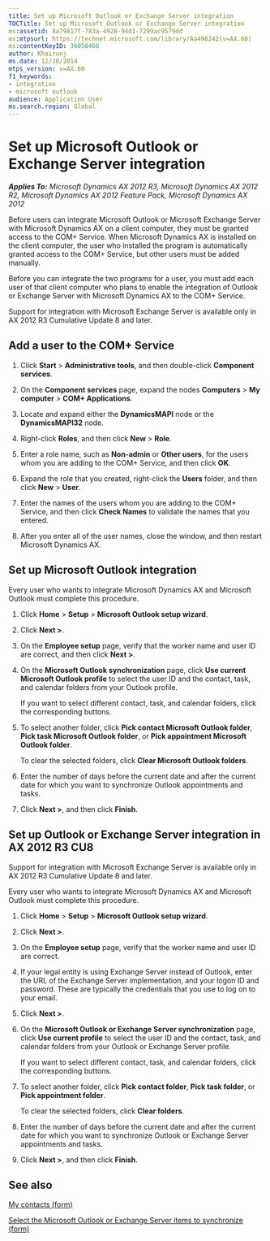 ```yaml
---
title: Set up Microsoft Outlook or Exchange Server integration
TOCTitle: Set up Microsoft Outlook or Exchange Server integration
ms:assetid: 8a79817f-783a-4928-94d1-7299ac9579dd
ms:mtpsurl: https://technet.microsoft.com/library/Aa498242(v=AX.60)
ms:contentKeyID: 36058466
author: Khairunj
ms.date: 12/10/2014
mtps_version: v=AX.60
f1_keywords:
- integration
- microsoft outlook
audience: Application User
ms.search.region: Global
---
```


# Set up Microsoft Outlook or Exchange Server integration 


_**Applies To:** Microsoft Dynamics AX 2012 R3, Microsoft Dynamics AX 2012 R2, Microsoft Dynamics AX 2012 Feature Pack, Microsoft Dynamics AX 2012_

Before users can integrate Microsoft Outlook or Microsoft Exchange Server with Microsoft Dynamics AX on a client computer, they must be granted access to the COM+ Service. When Microsoft Dynamics AX is installed on the client computer, the user who installed the program is automatically granted access to the COM+ Service, but other users must be added manually.

Before you can integrate the two programs for a user, you must add each user of that client computer who plans to enable the integration of Outlook or Exchange Server with Microsoft Dynamics AX to the COM+ Service.

Support for integration with Microsoft Exchange Server is available only in AX 2012 R3 Cumulative Update 8 and later.

## Add a user to the COM+ Service

1.  Click **Start** \> **Administrative tools**, and then double-click **Component services**.

2.  On the **Component services** page, expand the nodes **Computers** \> **My computer** \> **COM+ Applications**.

3.  Locate and expand either the **DynamicsMAPI** node or the **DynamicsMAPI32** node.

4.  Right-click **Roles**, and then click **New** \> **Role**.

5.  Enter a role name, such as **Non-admin** or **Other users**, for the users whom you are adding to the COM+ Service, and then click **OK**.

6.  Expand the role that you created, right-click the **Users** folder, and then click **New** \> **User**.

7.  Enter the names of the users whom you are adding to the COM+ Service, and then click **Check Names** to validate the names that you entered.

8.  After you enter all of the user names, close the window, and then restart Microsoft Dynamics AX.

## Set up Microsoft Outlook integration

Every user who wants to integrate Microsoft Dynamics AX and Microsoft Outlook must complete this procedure.

1.  Click **Home** \> **Setup** \> **Microsoft Outlook setup wizard**.

2.  Click **Next \>**.

3.  On the **Employee setup** page, verify that the worker name and user ID are correct, and then click **Next \>**.

4.  On the **Microsoft Outlook synchronization** page, click **Use current Microsoft Outlook profile** to select the user ID and the contact, task, and calendar folders from your Outlook profile.
    
    If you want to select different contact, task, and calendar folders, click the corresponding buttons.

5.  To select another folder, click **Pick contact Microsoft Outlook folder**, **Pick task Microsoft Outlook folder**, or **Pick appointment Microsoft Outlook folder**.
    
    To clear the selected folders, click **Clear Microsoft Outlook folders**.

6.  Enter the number of days before the current date and after the current date for which you want to synchronize Outlook appointments and tasks.

7.  Click **Next \>**, and then click **Finish**.

## Set up Outlook or Exchange Server integration in AX 2012 R3 CU8

Support for integration with Microsoft Exchange Server is available only in AX 2012 R3 Cumulative Update 8 and later.

Every user who wants to integrate Microsoft Dynamics AX and Microsoft Outlook must complete this procedure.

1.  Click **Home** \> **Setup** \> **Microsoft Outlook setup wizard**.

2.  Click **Next \>**.

3.  On the **Employee setup** page, verify that the worker name and user ID are correct.

4.  If your legal entity is using Exchange Server instead of Outlook, enter the URL of the Exchange Server implementation, and your logon ID and password. These are typically the credentials that you use to log on to your email.

5.  Click **Next \>**.

6.  On the **Microsoft Outlook or Exchange Server synchronization** page, click **Use current profile** to select the user ID and the contact, task, and calendar folders from your Outlook or Exchange Server profile.
    
    If you want to select different contact, task, and calendar folders, click the corresponding buttons.

7.  To select another folder, click **Pick contact folder**, **Pick task folder**, or **Pick appointment folder**.
    
    To clear the selected folders, click **Clear folders**.

8.  Enter the number of days before the current date and after the current date for which you want to synchronize Outlook or Exchange Server appointments and tasks.

9.  Click **Next \>**, and then click **Finish**.

## See also

[My contacts (form)](https://technet.microsoft.com/library/aa554281\(v=ax.60\))

[Select the Microsoft Outlook or Exchange Server items to synchronize (form)](https://technet.microsoft.com/library/aa598437\(v=ax.60\))

  


